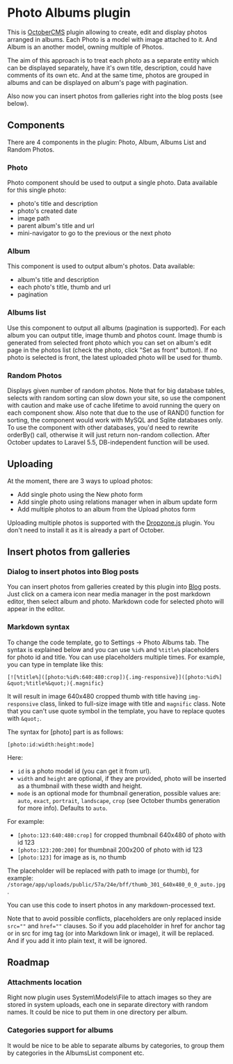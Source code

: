 # Photo Albums plugin

This is [OctoberCMS](http://octobercms.com) plugin allowing to create, edit and display photos arranged in albums. Each Photo is a model with image attached to it.
And Album is an another model, owning multiple of Photos. 

The aim of this approach is to treat each photo as a separate entity which can be displayed separately, have it's own title, description, could have comments of its own etc. 
And at the same time, photos are grouped in albums and can be displayed on album's page with pagination.

Also now you can insert photos from galleries right into the blog posts (see below).

## Components

There are 4 components in the plugin: Photo, Album, Albums List and Random Photos.

### Photo

Photo component should be used to output a single photo. Data available for this single photo:
 
* photo's title and description
* photo's created date
* image path
* parent album's title and url
* mini-navigator to go to the previous or the next photo

### Album

This component is used to output album's photos. Data available:

* album's title and description
* each photo's title, thumb and url
* pagination

### Albums list

Use this component to output all albums (pagination is supported). For each album you can output title, image thumb and photos count. 
Image thumb is generated from selected front photo which you can set on album's edit page in the photos list (check the photo, click "Set as front" button). 
If no photo is selected is front, the latest uploaded photo will be used for thumb.

### Random Photos

Displays given number of random photos. Note that for big database tables, selects with random sorting can slow down your site, so use the component with caution and make use of cache lifetime to avoid running the query on each component show. Also note that due to the use of RAND() function for sorting, the component would work with MySQL and Sqlite databases only. To use the component with other databases, you'd need to rewrite orderBy() call, otherwise it will just return non-random collection. After October updates to Laravel 5.5, DB-independent function will be used.

## Uploading

At the moment, there are 3 ways to upload photos:

* Add single photo using the New photo form
* Add single photo using relations manager when in album update form
* Add multiple photos to an album from the Upload photos form

Uploading multiple photos is supported with the [Dropzone.js](http://www.dropzonejs.com/) plugin. You don't need to install it as it is already a part of October.

## Insert photos from galleries

### Dialog to insert photos into Blog posts

You can insert photos from galleries created by this plugin into [Blog](https://octobercms.com/plugin/rainlab-blog) posts. 
Just click on a camera icon near media manager in the post markdown editor, then select album and photo.  Markdown code for selected photo will appear in the editor.

### Markdown syntax

To change the code template, go to Settings -> Photo Albums tab. The syntax is explained below and you can use `%id%` and `%title%` placeholders for photo id and title. 
You can use placeholders multiple times. For example, you can type in template like this:
 
```[![%title%]([photo:%id%:640:480:crop]){.img-responsive}]([photo:%id%]  &quot;%title%&quot;){.magnific}```

It will result in image 640x480 cropped thumb with title having `img-responsive` class, linked to full-size image with title and `magnific` class. 
Note that you can't use quote symbol in the template, you have to replace quotes with `&quot;`.

The syntax for [photo] part is as follows:

```[photo:id:width:height:mode]```

Here:
* `id` is a photo model id (you can get it from url).
* `width` and `height` are optional, if they are provided, photo will be inserted as a thumbnail with these width and height.
* `mode` is an optional mode for thumbnail generation, possible values are: `auto`, `exact`, `portrait`, `landscape`, `crop` (see October thumbs generation for more info). Defaults to `auto`.
 
For example: 

* `[photo:123:640:480:crop]` for cropped thumbnail 640x480 of photo with id 123
* `[photo:123:200:200]` for thumbnail 200x200 of photo with id 123
* `[photo:123]` for image as is, no thumb

The placeholder will be replaced with path to image (or thumb), for example: `/storage/app/uploads/public/57a/24e/bff/thumb_301_640x480_0_0_auto.jpg`.

You can use this code to insert photos in any markdown-processed text.

Note that to avoid possible conflicts, placeholders are only replaced inside `src=""` and `href=""` clauses. 
So if you add placeholder in href for anchor tag or in src for img tag (or into Markdown link or image), it will be replaced. And if you add it into plain text, it will be ignored.

## Roadmap

### Attachments location

Right now plugin uses System\Models\File to attach images so they are stored in system uploads, each one in separate directory with random names. 
It could be nice to put them in one directory per album.

### Categories support for albums

It would be nice to be able to separate albums by categories, to group them by categories in the AlbumsList component etc.

